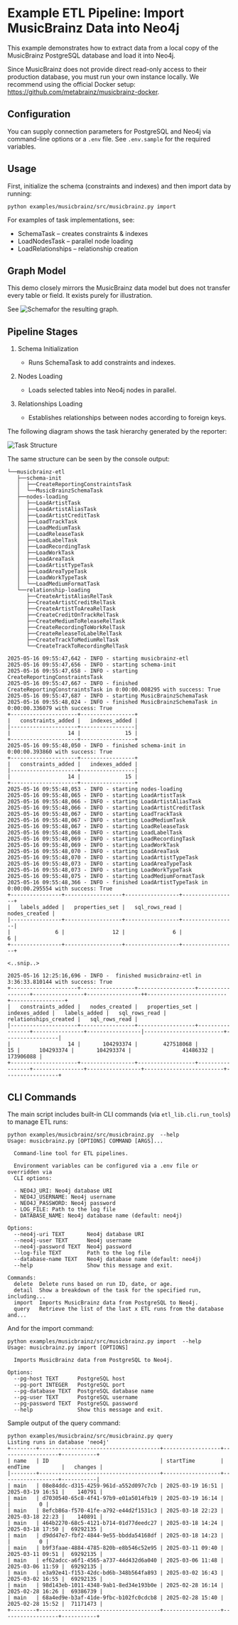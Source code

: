 # Example ETL Pipeline: Import MusicBrainz Data into Neo4j

This example demonstrates how to extract data from a local copy of the MusicBrainz PostgreSQL database and load it into Neo4j.

Since MusicBrainz does not provide direct read-only access to their production database, you must run your own instance locally. We recommend using the official Docker setup: https://github.com/metabrainz/musicbrainz-docker.


## Configuration

You can supply connection parameters for PostgreSQL and Neo4j via command-line options or a `.env` file. See `.env.sample` for the required variables.

## Usage

First, initialize the schema (constraints and indexes) and then import data by running:

`python examples/musicbrainz/src/musicbrainz.py import`

For examples of task implementations, see:

* SchemaTask – creates constraints & indexes
* LoadNodesTask – parallel node loading
* LoadRelationships – relationship creation

## Graph Model

This demo closely mirrors the MusicBrainz data model but does not transfer every table or field. It exists purely for illustration.

See ![Schema](schema.png)for the resulting graph.

## Pipeline Stages

1. Schema Initialization
    * Runs SchemaTask to add constraints and indexes.

2. Nodes Loading
    * Loads selected tables into Neo4j nodes in parallel.

3. Relationships Loading
    * Establishes relationships between nodes according to foreign keys.

The following diagram shows the task hierarchy generated by the reporter:

![Task Structure](etl-run.png)

The same structure can be seen by the console output:

```
└──musicbrainz-etl
   ├──schema-init
   │  ├──CreateReportingConstraintsTask
   │  └──MusicBrainzSchemaTask
   ├──nodes-loading
   │  ├──LoadArtistTask
   │  ├──LoadArtistAliasTask
   │  ├──LoadArtistCreditTask
   │  ├──LoadTrackTask
   │  ├──LoadMediumTask
   │  ├──LoadReleaseTask
   │  ├──LoadLabelTask
   │  ├──LoadRecordingTask
   │  ├──LoadWorkTask
   │  ├──LoadAreaTask
   │  ├──LoadArtistTypeTask
   │  ├──LoadAreaTypeTask
   │  ├──LoadWorkTypeTask
   │  └──LoadMediumFormatTask
   └──relationship-loading
      ├──CreateArtistAliasRelTask
      ├──CreateArtistCreditRelTask
      ├──CreateArtistToAreaRelTask
      ├──CreateCreditOnTrackRelTask
      ├──CreateMediumToReleaseRelTask
      ├──CreateRecordingToWorkRelTask
      ├──CreateReleaseToLabelRelTask
      ├──CreateTrackToMediumRelTask
      └──CreateTrackToRecordingRelTask

2025-05-16 09:55:47,642 - INFO - starting musicbrainz-etl
2025-05-16 09:55:47,656 - INFO - starting schema-init
2025-05-16 09:55:47,658 - INFO - starting CreateReportingConstraintsTask
2025-05-16 09:55:47,667 - INFO - finished CreateReportingConstraintsTask in 0:00:00.008295 with success: True
2025-05-16 09:55:47,687 - INFO - starting MusicBrainzSchemaTask
2025-05-16 09:55:48,024 - INFO - finished MusicBrainzSchemaTask in 0:00:00.336079 with success: True
+---------------------+-----------------+
|   constraints_added |   indexes_added |
|---------------------+-----------------|
|                  14 |              15 |
+---------------------+-----------------+
2025-05-16 09:55:48,050 - INFO - finished schema-init in 0:00:00.393860 with success: True
+---------------------+-----------------+
|   constraints_added |   indexes_added |
|---------------------+-----------------|
|                  14 |              15 |
+---------------------+-----------------+
2025-05-16 09:55:48,053 - INFO - starting nodes-loading
2025-05-16 09:55:48,065 - INFO - starting LoadArtistTask
2025-05-16 09:55:48,066 - INFO - starting LoadArtistAliasTask
2025-05-16 09:55:48,066 - INFO - starting LoadArtistCreditTask
2025-05-16 09:55:48,067 - INFO - starting LoadTrackTask
2025-05-16 09:55:48,067 - INFO - starting LoadMediumTask
2025-05-16 09:55:48,067 - INFO - starting LoadReleaseTask
2025-05-16 09:55:48,068 - INFO - starting LoadLabelTask
2025-05-16 09:55:48,069 - INFO - starting LoadRecordingTask
2025-05-16 09:55:48,069 - INFO - starting LoadWorkTask
2025-05-16 09:55:48,070 - INFO - starting LoadAreaTask
2025-05-16 09:55:48,070 - INFO - starting LoadArtistTypeTask
2025-05-16 09:55:48,073 - INFO - starting LoadAreaTypeTask
2025-05-16 09:55:48,073 - INFO - starting LoadWorkTypeTask
2025-05-16 09:55:48,075 - INFO - starting LoadMediumFormatTask
2025-05-16 09:55:48,366 - INFO - finished LoadArtistTypeTask in 0:00:00.295554 with success: True
+----------------+------------------+-----------------+-----------------+
|   labels_added |   properties_set |   sql_rows_read |   nodes_created |
|----------------+------------------+-----------------+-----------------|
|              6 |               12 |               6 |               6 |
+----------------+------------------+-----------------+-----------------+

<..snip..>

2025-05-16 12:25:16,696 - INFO -  finished musicbrainz-etl in 3:36:33.810144 with success: True
+---------------------+-----------------+------------------+-----------------+----------------+-----------------++-------------------------+-----------------+
|   constraints_added |   nodes_created |   properties_set |   indexes_added |   labels_added |   sql_rows_read |   relationships_created |   sql_rows_read |
|---------------------+-----------------+------------------+-----------------+----------------+-----------------|-------------------------+-----------------|
|                  14 |       104293374 |        427518068 |              15 |      104293374 |       104293374 |                41486332 |       173906088 |
+---------------------+-----------------+------------------+-----------------+----------------+-----------------+-------------------------+-----------------+
```

## CLI Commands

The main script includes built-in CLI commands (via `etl_lib.cli.run_tools`) to manage ETL runs:

```
python examples/musicbrainz/src/musicbrainz.py  --help
Usage: musicbrainz.py [OPTIONS] COMMAND [ARGS]...

  Command-line tool for ETL pipelines.

  Environment variables can be configured via a .env file or overridden via
  CLI options:

  - NEO4J_URI: Neo4j database URI
  - NEO4J_USERNAME: Neo4j username
  - NEO4J_PASSWORD: Neo4j password
  - LOG_FILE: Path to the log file
  - DATABASE_NAME: Neo4j database name (default: neo4j)

Options:
  --neo4j-uri TEXT       Neo4j database URI
  --neo4j-user TEXT      Neo4j username
  --neo4j-password TEXT  Neo4j password
  --log-file TEXT        Path to the log file
  --database-name TEXT   Neo4j database name (default: neo4j)
  --help                 Show this message and exit.

Commands:
  delete  Delete runs based on run ID, date, or age.
  detail  Show a breakdown of the task for the specified run, including...
  import  Imports MusicBrainz data from PostgreSQL to Neo4j.
  query   Retrieve the list of the last x ETL runs from the database and...
```

And for the import command:
```
python examples/musicbrainz/src/musicbrainz.py import  --help
Usage: musicbrainz.py import [OPTIONS]

  Imports MusicBrainz data from PostgreSQL to Neo4j.

Options:
  --pg-host TEXT      PostgreSQL host
  --pg-port INTEGER   PostgreSQL port
  --pg-database TEXT  PostgreSQL database name
  --pg-user TEXT      PostgreSQL username
  --pg-password TEXT  PostgreSQL password
  --help              Show this message and exit.
```

Sample output of the query command:
```
python examples/musicbrainz/src/musicbrainz.py query
Listing runs in database 'neo4j'
+--------+--------------------------------------+------------------+------------------+-----------+
| name   | ID                                   | startTime        | endTime          |   changes |
|--------+--------------------------------------+------------------+------------------+-----------|
| main   | 08e84ddc-d315-4259-961d-a552d097c7cb | 2025-03-19 16:51 | 2025-03-19 16:51 |    140791 |
| main   | d7030540-65c8-4f41-97b9-e01a5014fb19 | 2025-03-19 16:14 |                  |         0 |
| main   | 8efcb86a-f570-41fe-a792-e44d2f1531c3 | 2025-03-18 22:23 | 2025-03-18 22:23 |    140891 |
| main   | 464b2270-68c5-4121-b714-01d77deedc27 | 2025-03-18 14:24 | 2025-03-18 17:50 |  69292135 |
| main   | d9dd47e7-fbf2-4844-9e55-bbdda54168df | 2025-03-18 14:23 |                  |         0 |
| main   | b9f3faae-4884-4785-820b-e8b546c52e95 | 2025-03-11 09:40 | 2025-03-11 09:51 |  69292135 |
| main   | ef62adcc-a6f1-4565-a737-44d432d6a040 | 2025-03-06 11:48 | 2025-03-06 11:59 |  69292135 |
| main   | e3a92e41-f153-42dc-bd6b-348b564fa893 | 2025-03-02 16:43 | 2025-03-02 16:55 |  69292135 |
| main   | 98d143eb-1011-4348-9ab1-8ed34e193b0e | 2025-02-28 16:14 | 2025-02-28 16:26 |  69386739 |
| main   | 68a4ed9e-b3af-41de-9fbc-b102fc0cdcb8 | 2025-02-28 15:40 | 2025-02-28 15:52 |  71171473 |
+--------+--------------------------------------+------------------+------------------+-----------+
```

